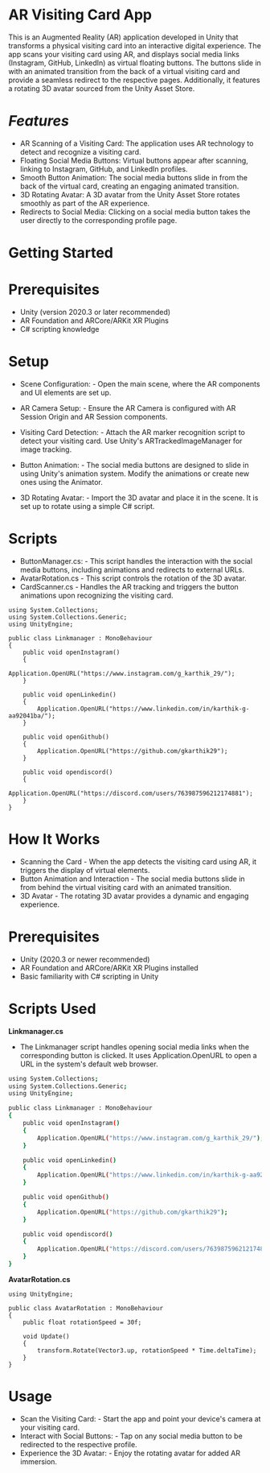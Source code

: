 # AR Visiting Card App
This is an Augmented Reality (AR) application developed in Unity that transforms a physical visiting card into an interactive digital experience. The app scans your visiting card using AR, and displays social media links (Instagram, GitHub, LinkedIn) as virtual floating buttons. The buttons slide in with an animated transition from the back of a virtual visiting card and provide a seamless redirect to the respective pages. Additionally, it features a rotating 3D avatar sourced from the Unity Asset Store.

# *Features*
- AR Scanning of a Visiting Card: The application uses AR technology to detect and recognize a visiting card.
- Floating Social Media Buttons: Virtual buttons appear after scanning, linking to Instagram, GitHub, and LinkedIn profiles.
- Smooth Button Animation: The social media buttons slide in from the back of the virtual card, creating an engaging animated transition.
- 3D Rotating Avatar: A 3D avatar from the Unity Asset Store rotates smoothly as part of the AR experience.
- Redirects to Social Media: Clicking on a social media button takes the user directly to the corresponding profile page.

# Getting Started
# Prerequisites
- Unity (version 2020.3 or later recommended)
- AR Foundation and ARCore/ARKit XR Plugins
- C# scripting knowledge

# Setup
- Scene Configuration: - Open the main scene, where the AR components and UI elements are set up.

- AR Camera Setup: - Ensure the AR Camera is configured with AR Session Origin and AR Session components.

- Visiting Card Detection: - Attach the AR marker recognition script to detect your visiting card. Use Unity's ARTrackedImageManager for image tracking.

- Button Animation: - The social media buttons are designed to slide in using Unity's animation system. Modify the animations or create new ones using the Animator.

- 3D Rotating Avatar: - Import the 3D avatar and place it in the scene. It is set up to rotate using a simple C# script.

# Scripts
- ButtonManager.cs: - This script handles the interaction with the social media buttons, including animations and redirects to external URLs.
- AvatarRotation.cs - This script controls the rotation of the 3D avatar.
- CardScanner.cs - Handles the AR tracking and triggers the button animations upon recognizing the visiting card.

```
using System.Collections;
using System.Collections.Generic;
using UnityEngine;

public class Linkmanager : MonoBehaviour
{
    public void openInstagram()
    {
        Application.OpenURL("https://www.instagram.com/g_karthik_29/");
    }

    public void openLinkedin()
    {
        Application.OpenURL("https://www.linkedin.com/in/karthik-g-aa92041ba/");
    }

    public void openGithub()
    {
        Application.OpenURL("https://github.com/gkarthik29");
    }

    public void opendiscord()
    {
        Application.OpenURL("https://discord.com/users/763987596212174881");
    }
}

```
# How It Works
- Scanning the Card - When the app detects the visiting card using AR, it triggers the display of virtual elements.
- Button Animation and Interaction - The social media buttons slide in from behind the virtual visiting card with an animated transition.
- 3D Avatar - The rotating 3D avatar provides a dynamic and engaging experience.

# Prerequisites
- Unity (2020.3 or newer recommended)
- AR Foundation and ARCore/ARKit XR Plugins installed
- Basic familiarity with C# scripting in Unity

# Scripts Used
**Linkmanager.cs**
- The Linkmanager script handles opening social media links when the corresponding button is clicked. It uses Application.OpenURL to open a URL in the system's default web browser.
```bash
using System.Collections;
using System.Collections.Generic;
using UnityEngine;

public class Linkmanager : MonoBehaviour
{
    public void openInstagram()
    {
        Application.OpenURL("https://www.instagram.com/g_karthik_29/");
    }

    public void openLinkedin()
    {
        Application.OpenURL("https://www.linkedin.com/in/karthik-g-aa92041ba/");
    }

    public void openGithub()
    {
        Application.OpenURL("https://github.com/gkarthik29");
    }

    public void opendiscord()
    {
        Application.OpenURL("https://discord.com/users/763987596212174881");
    }
}
```

**AvatarRotation.cs**
```
using UnityEngine;

public class AvatarRotation : MonoBehaviour
{
    public float rotationSpeed = 30f;

    void Update()
    {
        transform.Rotate(Vector3.up, rotationSpeed * Time.deltaTime);
    }
}
```

# Usage
- Scan the Visiting Card: - Start the app and point your device's camera at your visiting card.
- Interact with Social Buttons: - Tap on any social media button to be redirected to the respective profile.
- Experience the 3D Avatar: - Enjoy the rotating avatar for added AR immersion.
